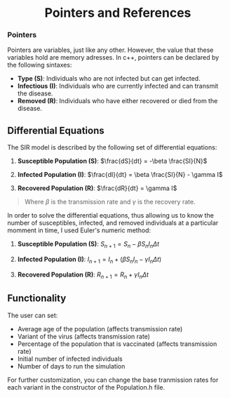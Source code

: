<div align="center">
  <h1>Pointers and References</h1>
</div>

### Pointers
Pointers are variables, just like any other. However, the value that these variables hold are memory adresses. In c++, pointers can be declared by the following sintaxes:

- **Type (S)**: Individuals who are not infected but can get infected.
- **Infectious (I)**: Individuals who are currently infected and can transmit the disease.
- **Removed (R)**: Individuals who have either recovered or died from the disease.


## Differential Equations

The SIR model is described by the following set of differential equations:

1. **Susceptible Population (S)**:
   $\frac{dS}{dt} = -\beta \frac{SI}{N}$


2. **Infected Population (I)**:
   $\frac{dI}{dt} = \beta \frac{SI}{N} - \gamma I$

3. **Recovered Population (R)**:
   $\frac{dR}{dt} = \gamma I$

> Where $\beta$ is the transmission rate and $\gamma$ is the recovery rate.

In order to solve the differential equations, thus allowing us to know the number of susceptibles, infected, and removed individuals at a particular momment in time, I used Euler's numeric method:

1. **Susceptible Population (S)**:
   ${S_{n+1}} = {S_n}-\beta {S_nI_n \Delta t}$


2. **Infected Population (I)**:
   ${I_{n+1}} = {I_n}+ (\beta {S_nI_n - \gamma I_n \Delta t})$

3. **Recovered Population (R)**:
   ${R_{n+1}} = {R_n} + {\gamma I_n \Delta t}$


## Functionality

The user can set:

*  Average age of the population (affects transmission rate)
*  Variant of the virus (affects transmission rate)
*  Percentage of the population that is vaccinated (affects transmission rate)
*  Initial number of infected individuals
*  Number of days to run the simulation

For further customization, you can change the base tranmission rates for each variant in the constructor of the Population.h file.